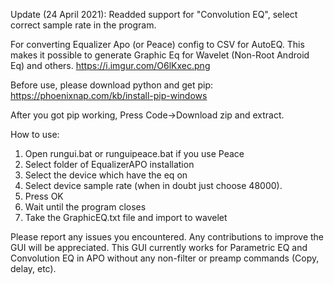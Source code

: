 Update (24 April 2021): Readded support for "Convolution EQ", select correct sample rate in the program.

For converting Equalizer Apo (or Peace) config to CSV for AutoEQ. This makes it possible to generate Graphic Eq for Wavelet (Non-Root Android Eq) and others. https://i.imgur.com/O6lKxec.png

Before use, please download python and get pip: https://phoenixnap.com/kb/install-pip-windows

After you got pip working, Press Code->Download zip and extract.

How to use:

1. Open rungui.bat or runguipeace.bat if you use Peace
2. Select folder of EqualizerAPO installation
3. Select the device which have the eq on
4. Select device sample rate (when in doubt just choose 48000).
5. Press OK
6. Wait until the program closes
7. Take the GraphicEQ.txt file and import to wavelet

Please report any issues you encountered. Any contributions to improve the GUI will be appreciated. This GUI currently works for Parametric EQ and Convolution EQ in APO without any non-filter or preamp commands (Copy, delay, etc).
